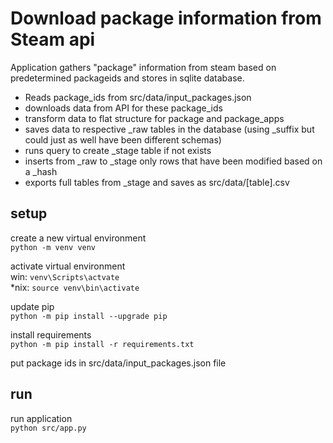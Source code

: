 # Download package information from Steam api

Application gathers "package" information from steam based on predetermined packageids and stores in sqlite database.

* Reads package_ids from src/data/input_packages.json  
* downloads data from API for these package_ids
* transform data to flat structure for package and package_apps
* saves data to respective _raw tables in the database (using _suffix but could just as well have been different schemas)
* runs query to create _stage table if not exists
* inserts from _raw to _stage only rows that have been modified based on a _hash
* exports full tables from _stage and saves as src/data/[table].csv
  
## setup
  
create a new virtual environment  
``` python -m venv venv ```  
  
activate virtual environment  
win: ``` venv\Scripts\actvate ```  
*nix: ``` source venv\bin\activate ```
  
update pip  
``` python -m pip install --upgrade pip ```  
  
install requirements  
``` python -m pip install -r requirements.txt ```  
  
put package ids in src/data/input_packages.json file  
  
## run
  
run application  
``` python src/app.py ```  
